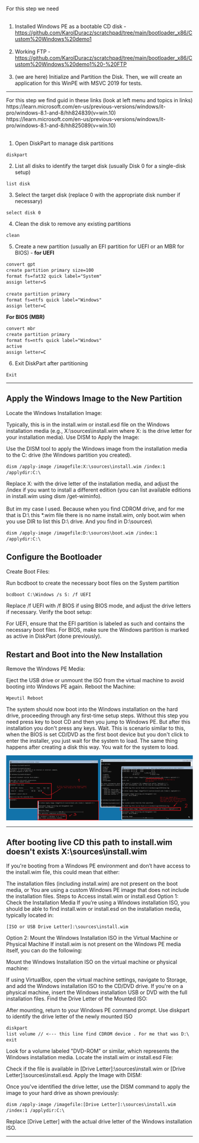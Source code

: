 For this step we need
<br /><br />
1. Installed Windows PE as a bootable CD disk - https://github.com/KarolDuracz/scratchpad/tree/main/bootloader_x86/Custom%20Windows%20demo1
<br /><br />
2. Working FTP -  https://github.com/KarolDuracz/scratchpad/tree/main/bootloader_x86/Custom%20Windows%20demo1%20-%20FTP
<br /><br />
3.  (we are here) Initialize and Partition the Disk. Then, we will create an application for this WinPE with MSVC 2019 for tests.
<hr>
For this step we find guid in these links (look at left menu and topics in links)<br />
https://learn.microsoft.com/en-us/previous-versions/windows/it-pro/windows-8.1-and-8/hh824839(v=win.10)<br />
https://learn.microsoft.com/en-us/previous-versions/windows/it-pro/windows-8.1-and-8/hh825089(v=win.10)<br />
<br />

1. Open DiskPart to manage disk partitions

```
diskpart
```

2. List all disks to identify the target disk (usually Disk 0 for a single-disk setup)

```
list disk
```

3. Select the target disk (replace 0 with the appropriate disk number if necessary)

```
select disk 0
```

4. Clean the disk to remove any existing partitions

```
clean
```

5. Create a new partition (usually an EFI partition for UEFI or an MBR for BIOS) - <b> for UEFI </b>

```
convert gpt
create partition primary size=100
format fs=fat32 quick label="System"
assign letter=S

create partition primary
format fs=ntfs quick label="Windows"
assign letter=C
```

<b>For BIOS (MBR)</b>

```
convert mbr
create partition primary
format fs=ntfs quick label="Windows"
active
assign letter=C
```

6. Exit DiskPart after partitioning

```
Exit
```
<hr>
<h2>Apply the Windows Image to the New Partition</h2>
Locate the Windows Installation Image:

Typically, this is in the install.wim or install.esd file on the Windows installation media (e.g., X:\sources\install.wim where X: is the drive letter for your installation media). 
Use DISM to Apply the Image:

Use the DISM tool to apply the Windows image from the installation media to the C: drive (the Windows partition you created).

```
dism /apply-image /imagefile:X:\sources\install.wim /index:1 /applydir:C:\
```

Replace X: with the drive letter of the installation media, and adjust the /index if you want to install a different edition (you can list available editions in install.wim using dism /get-wiminfo).
<br /><br />
But im my case I used. Because when you find CDROM drive, and for me that is D:\ this *.wim file there is no name install.wim, only boot.wim when you use DIR to list this D:\ drive. And you find in D:\sources\ 

```
dism /apply-image /imagefile:D:\sources\boot.wim /index:1 /applydir:C:\
```
<h2>Configure the Bootloader</h2>
Create Boot Files:

Run bcdboot to create the necessary boot files on the System partition

```
bcdboot C:\Windows /s S: /f UEFI
```
Replace /f UEFI with /f BIOS if using BIOS mode, and adjust the drive letters if necessary.
Verify the boot setup:

For UEFI, ensure that the EFI partition is labeled as such and contains the necessary boot files.
For BIOS, make sure the Windows partition is marked as active in DiskPart (done previously).

<h2>Restart and Boot into the New Installation</h2>
Remove the Windows PE Media:

Eject the USB drive or unmount the ISO from the virtual machine to avoid booting into Windows PE again.
Reboot the Machine:

```
Wpeutil Reboot
```

The system should now boot into the Windows installation on the hard drive, proceeding through any first-time setup steps. Without this step you need press key to boot CD and then you jump to Windows PE. But after this installation you don't press any keys. Wait. This is scenario similar to this, when the BIOS is set CD/DVD as the first boot device but you don't click to enter the installer, you just wait for the system to load. The same thing happens after creating a disk this way. You wait for the system to load.

![dump](https://github.com/KarolDuracz/scratchpad/blob/main/bootloader_x86/Custom%20Windows%20demo1%20-%20Disk/step%201%20-%20create%20partition.png?raw=true)

<hr>

<h2>After booting live CD this path to install.wim doesn't exists X:\sources\install.wim</h2>
If you're booting from a Windows PE environment and don’t have access to the install.wim file, this could mean that either:

The installation files (including install.wim) are not present on the boot media, or
You are using a custom Windows PE image that does not include the installation files.
Steps to Access install.wim or install.esd
Option 1: Check the Installation Media
If you’re using a Windows installation ISO, you should be able to find install.wim or install.esd on the installation media, typically located in:

```
[ISO or USB Drive Letter]:\sources\install.wim
```

Option 2: Mount the Windows Installation ISO in the Virtual Machine or Physical Machine
If install.wim is not present on the Windows PE media itself, you can do the following:

Mount the Windows Installation ISO on the virtual machine or physical machine:

If using VirtualBox, open the virtual machine settings, navigate to Storage, and add the Windows installation ISO to the CD/DVD drive.
If you're on a physical machine, insert the Windows installation USB or DVD with the full installation files.
Find the Drive Letter of the Mounted ISO:

After mounting, return to your Windows PE command prompt.
Use diskpart to identify the drive letter of the newly mounted ISO

```
diskpart
list volume // <--- this line find CDROM device . For me that was D:\
exit
```

Look for a volume labeled "DVD-ROM" or similar, which represents the Windows installation media. Locate the install.wim or install.esd File:

Check if the file is available in [Drive Letter]:\sources\install.wim or [Drive Letter]:\sources\install.esd.
Apply the Image with DISM:

Once you've identified the drive letter, use the DISM command to apply the image to your hard drive as shown previously:

```
dism /apply-image /imagefile:[Drive Letter]:\sources\install.wim /index:1 /applydir:C:\
```

Replace [Drive Letter] with the actual drive letter of the Windows installation ISO.
<hr>
